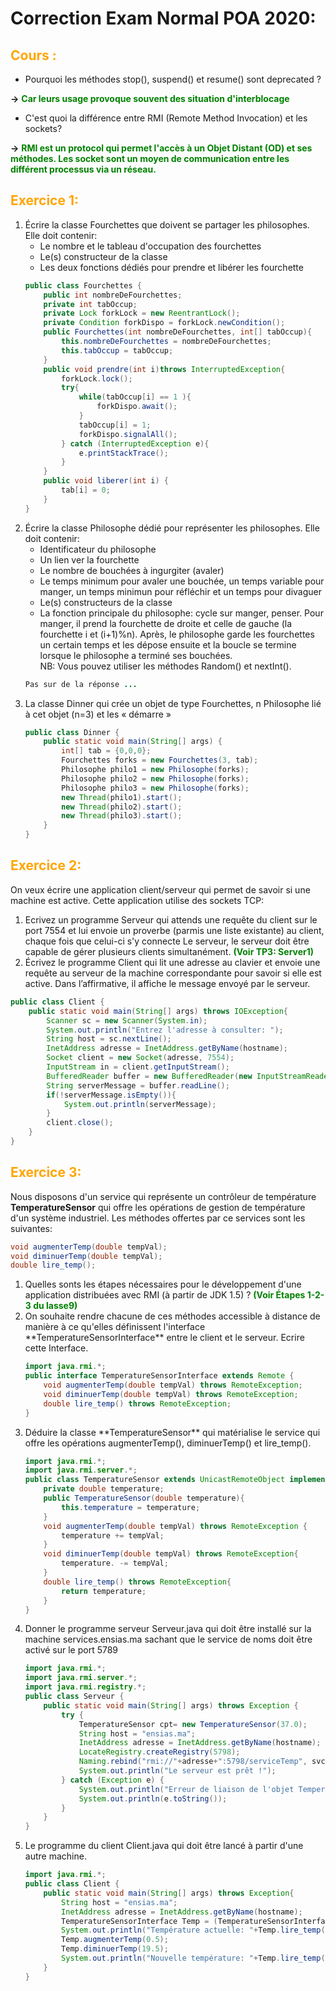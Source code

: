 # Correction Exam Normal POA 2020:
## <span style="color:orange">Cours :</span>
- Pourquoi les méthodes stop(), suspend() et resume() sont deprecated ?

**->** <span style="color:green"><strong>Car leurs usage provoque souvent des situation d'interblocage</strong></span>
- C'est quoi la différence entre RMI (Remote Method Invocation) et les sockets?

**->** <span style="color:green"><strong>RMI est un protocol qui permet l'accès à un Objet Distant (OD) et ses méthodes. Les socket sont un moyen de communication entre les différent processus via un réseau.</strong></span>

## <span style="color:orange">Exercice 1:</span>
<ol><li>Écrire la classe Fourchettes que doivent se partager les philosophes. Elle doit contenir:
    <ul type="">
    <li>Le nombre et le tableau d'occupation des fourchettes</li>
    <li>Le(s) constructeur de la classe</li>
    <li>Les deux fonctions dédiés pour prendre et libérer les fourchette</li>
    </ul>

```java
public class Fourchettes {
    public int nombreDeFourchettes;
    private int tabOccup;
    private Lock forkLock = new ReentrantLock();
    private Condition forkDispo = forkLock.newCondition();
    public Fourchettes(int nombreDeFourchettes, int[] tabOccup){
        this.nombreDeFourchettes = nombreDeFourchettes;
        this.tabOccup = tabOccup;
    }
    public void prendre(int i)throws InterruptedException{
        forkLock.lock();
        try{
            while(tabOccup[i] == 1 ){
                forkDispo.await();
            }
            tabOccup[i] = 1;
            forkDispo.signalAll();
        } catch (InterruptedException e){
            e.printStackTrace();
        }
    }
    public void liberer(int i) { 
        tab[i] = 0;
    }
}
```

</li>
<li> Écrire la classe Philosophe dédié pour représenter les philosophes. Elle doit contenir:
    <ul type="">
    <li>Identificateur du philosophe</li>
    <li>Un lien ver la fourchette</li>
    <li>Le nombre de bouchées à ingurgiter (avaler)</li>
    <li>Le temps minimum pour avaler une bouchée, un temps variable pour manger, un temps minimun pour réfléchir et un temps pour divaguer</li>
    <li>Le(s) constructeurs de la classe</li>
    <li>La fonction principale du philosophe: cycle sur manger, penser. Pour manger, il prend la fourchette de droite et celle de gauche (la fourchette i et (i+1)%n). Après, le philosophe garde les fourchettes un certain temps et les dépose ensuite et la boucle se termine lorsque le philosophe a terminé ses bouchées.<br>NB: Vous pouvez utiliser les méthodes Random() et nextInt().</li>
    </ul>

```java
Pas sur de la réponse ...
```

</li>
<li>La classe Dinner qui crée un objet de type Fourchettes, n Philosophe lié à cet objet (n=3) et les « démarre »

```java
public class Dinner {
    public static void main(String[] args) {
        int[] tab = {0,0,0};
        Fourchettes forks = new Fourchettes(3, tab);
        Philosophe philo1 = new Philosophe(forks);
        Philosophe philo2 = new Philosophe(forks);
        Philosophe philo3 = new Philosophe(forks);
        new Thread(philo1).start();
        new Thread(philo2).start();
        new Thread(philo3).start();
    }
}
```
</li>
</ol>

## <span style="color:orange">Exercice 2:</span>
On veux écrire une application client/serveur qui permet de savoir si une machine est active. Cette application utilise des sockets TCP:
1. Ecrivez un programme Serveur qui attends une requête du client sur le port 7554 et lui envoie un proverbe (parmis une liste existante) au client, chaque fois que celui-ci s'y connecte Le serveur, le serveur doit être capable de gérer plusieurs clients simultanément. <span style="color:green"><strong>(Voir TP3: Server1)</strong></span>
1. Écrivez le programme Client qui lit une adresse au clavier et envoie une requête au serveur de la machine correspondante pour savoir si elle est active. Dans l’affirmative, il affiche le message envoyé par le serveur.
```java
public class Client {
    public static void main(String[] args) throws IOException{
        Scanner sc = new Scanner(System.in);
        System.out.println("Entrez l'adresse à consulter: ");
        String host = sc.nextLine();
        InetAddress adresse = InetAddress.getByName(hostname);
        Socket client = new Socket(adresse, 7554);
        InputStream in = client.getInputStream();
        BufferedReader buffer = new BufferedReader(new InputStreamReader(in));
        String serverMessage = buffer.readLine();
        if(!serverMessage.isEmpty()){
            System.out.println(serverMessage);
        }
        client.close();
    }
}
```
## <span style="color:orange">Exercice 3:</span>
Nous disposons d'un service qui représente un contrôleur de température **TemperatureSensor** qui offre les opérations de gestion de température d'un système industriel. Les méthodes offertes par ce services sont les suivantes:
```java
void augmenterTemp(double tempVal);
void diminuerTemp(double tempVal);
double lire_temp();
```
<ol>
<li>Quelles sonts les étapes nécessaires pour le développement d'une application distribuées avec RMI (à partir de JDK 1.5) ?
<span style="color:green"><strong>(Voir Étapes 1-2-3 du lasse9)</strong></span>

<li>On souhaite rendre chacune de ces méthodes accessible à distance de manière à ce qu'elles définissent l'interface **TemperatureSensorInterface** entre le client et le serveur. Ecrire cette Interface.

```java
import java.rmi.*;
public interface TemperatureSensorInterface extends Remote {
    void augmenterTemp(double tempVal) throws RemoteException;
    void diminuerTemp(double tempVal) throws RemoteException;
    double lire_temp() throws RemoteException;
}
```
</li>
<li>Déduire la classe **TemperatureSensor** qui matérialise le service qui offre les opérations augmenterTemp(), diminuerTemp() et lire_temp().

```java
import java.rmi.*;
import java.rmi.server.*;
public class TemperatureSensor extends UnicastRemoteObject implements  TemperatureSensorInterface {
    private double temperature;
    public TemperatureSensor(double temperature){
        this.temperature = temperature;
    }
    void augmenterTemp(double tempVal) throws RemoteException {
        temperature += tempVal;
    }
    void diminuerTemp(double tempVal) throws RemoteException{
        temperature. -= tempVal;
    }
    double lire_temp() throws RemoteException{
        return temperature;
    }
}
```
</li>
<li>Donner le programme serveur Serveur.java qui doit être installé sur la machine services.ensias.ma sachant que le service de noms doit être activé sur le port 5789

```java
import java.rmi.*;
import java.rmi.server.*;
import java.rmi.registry.*;
public class Serveur {
    public static void main(String[] args) throws Exception {
        try {
            TemperatureSensor cpt= new TemperatureSensor(37.0);
            String host = "ensias.ma";
            InetAddress adresse = InetAddress.getByName(hostname);
            LocateRegistry.createRegistry(5798);
            Naming.rebind("rmi://"+adresse+":5798/serviceTemp", svc);
            System.out.println("Le serveur est prêt !");
        } catch (Exception e) {
            System.out.println("Erreur de liaison de l'objet TemperatureSensor");
            System.out.println(e.toString());
        }
    }
}
```
</li>
<li>
Le programme du client Client.java qui doit être lancé à partir d'une autre machine.

```java
import java.rmi.*;
public class Client {
    public static void main(String[] args) throws Exception{
        String host = "ensias.ma";
        InetAddress adresse = InetAddress.getByName(hostname);
        TemperatureSensorInterface Temp = (TemperatureSensorInterface) Naming.lookup("rmi://"+adresse+":5798/serviceTemp");
        System.out.println("Température actuelle: "+Temp.lire_temp());
        Temp.augmenterTemp(0.5);
        Temp.diminuerTemp(19.5);
        System.out.println("Nouvelle température: "+Temp.lire_temp());
    }
}
```
</li>
</ol>
